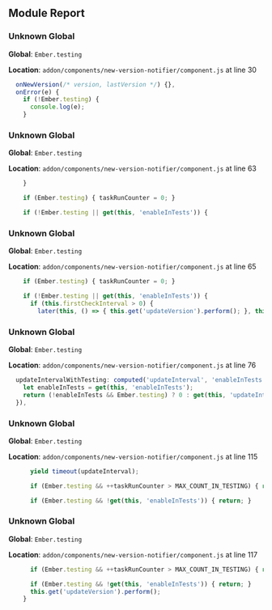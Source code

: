 ## Module Report
### Unknown Global

**Global**: `Ember.testing`

**Location**: `addon/components/new-version-notifier/component.js` at line 30

```js
  onNewVersion(/* version, lastVersion */) {},
  onError(e) {
    if (!Ember.testing) {
      console.log(e);
    }
```

### Unknown Global

**Global**: `Ember.testing`

**Location**: `addon/components/new-version-notifier/component.js` at line 63

```js
    }

    if (Ember.testing) { taskRunCounter = 0; }

    if (!Ember.testing || get(this, 'enableInTests')) {
```

### Unknown Global

**Global**: `Ember.testing`

**Location**: `addon/components/new-version-notifier/component.js` at line 65

```js
    if (Ember.testing) { taskRunCounter = 0; }

    if (!Ember.testing || get(this, 'enableInTests')) {
      if (this.firstCheckInterval > 0) {
        later(this, () => { this.get('updateVersion').perform(); }, this.firstCheckInterval);
```

### Unknown Global

**Global**: `Ember.testing`

**Location**: `addon/components/new-version-notifier/component.js` at line 76

```js
  updateIntervalWithTesting: computed('updateInterval', 'enableInTests', function() {
    let enableInTests = get(this, 'enableInTests');
    return (!enableInTests && Ember.testing) ? 0 : get(this, 'updateInterval');
  }),

```

### Unknown Global

**Global**: `Ember.testing`

**Location**: `addon/components/new-version-notifier/component.js` at line 115

```js
      yield timeout(updateInterval);

      if (Ember.testing && ++taskRunCounter > MAX_COUNT_IN_TESTING) { return; }

      if (Ember.testing && !get(this, 'enableInTests')) { return; }
```

### Unknown Global

**Global**: `Ember.testing`

**Location**: `addon/components/new-version-notifier/component.js` at line 117

```js
      if (Ember.testing && ++taskRunCounter > MAX_COUNT_IN_TESTING) { return; }

      if (Ember.testing && !get(this, 'enableInTests')) { return; }
      this.get('updateVersion').perform();
    }
```
